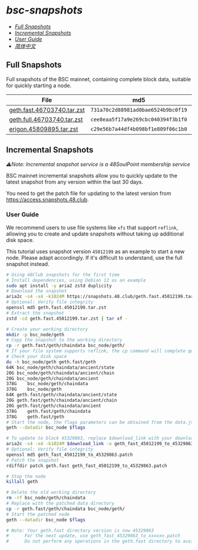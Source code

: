 # *bsc-snapshots*

- *[Full Snapshots](#full-snapshots)*
- *[Incremental Snapshots](#incremental-snapshots)*
- *[User Guide](#user-guide)*
- *[简体中文](/README_zh-CN.md)*

## Full Snapshots

Full snapshots of the BSC mainnet, containing complete block data, suitable for quickly starting a node.

| File | md5 | Size |
| --- | --- | --- |
| [geth.fast.46703740.tar.zst](https://complete.snapshots.48.club/geth.fast.46703740.tar.zst) | `731a70c2d88981ad0bae6524b9bc0f19` | 227.10G |
| [geth.full.46703740.tar.zst](https://complete.snapshots.48.club/geth.full.46703740.tar.zst) | `cee8eaa5f17a9e269cbc040394f3b1f0` | 635.49G |
| [erigon.45809895.tar.zst](https://complete.snapshots.48.club/erigon.45809895.tar.zst) | `c29e56b7a44df4b098bf1e809f06c1b0` | 199.37G |


## Incremental Snapshots

_⚠️Note: Incremental snapshot service is a 48SoulPoint membership service_


BSC mainnet incremental snapshots allow you to quickly update to the latest snapshot from any version within the last 30 days.

You need to get the patch file for updating to the latest version from https://access.snapshots.48.club.


### User Guide

We recommend users to use file systems like `xfs` that support `reflink`, allowing you to create and update snapshots without taking up additional disk space.

This tutorial uses snapshot version `45012199` as an example to start a new node. Please adapt accordingly. If it's difficult to understand, use the full snapshot instead.


```bash
# Using 48Club snapshots for the first time
# Install dependencies, using Debian 12 as an example
sudo apt install -y aria2 zstd duplicity
# Download the snapshot
aria2c -s4 -x4 -k1024M https://snapshots.48.club/geth.fast.45012199.tar.zst
# Optional: Verify file integrity
openssl md5 geth.fast.45012199.tar.zst
# Extract the snapshot
zstd -cd geth.fast.45012199.tar.zst | tar xf -

# Create your working directory
mkdir -p bsc_node/geth
# Copy the snapshot to the working directory
cp -r geth.fast/geth/chaindata bsc_node/geth/
# If your file system supports reflink, the cp command will complete quickly and without additional disk space usage
# Check your disk space
du -h bsc_node/geth geth.fast/geth
64K	bsc_node/geth/chaindata/ancient/state
20G	bsc_node/geth/chaindata/ancient/chain
20G	bsc_node/geth/chaindata/ancient
378G	bsc_node/geth/chaindata
378G	bsc_node/geth
64K	geth.fast/geth/chaindata/ancient/state
20G	geth.fast/geth/chaindata/ancient/chain
20G	geth.fast/geth/chaindata/ancient
378G	geth.fast/geth/chaindata
378G	geth.fast/geth
# Start the node, the flags parameters can be obtained from the data.json file.
geth --datadir bsc_node $flags

# To update to block 45329863, replace $download_link with your download link
aria2c -s4 -x4 -k1024M $download_link -o geth_fast_45012199_to_45329863.patch
# Optional: Verify file integrity
openssl md5 geth_fast_45012199_to_45329863.patch
# Patch the snapshot
rdiffdir patch geth.fast geth_fast_45012199_to_45329863.patch

# Stop the node
killall geth

# Delete the old working directory
rm -rf bsc_node/geth/chaindata
# Replace with the patched data directory
cp -r geth.fast/geth/chaindata bsc_node/geth/
# Start the patched node
geth --datadir bsc_node $flags

# Note: Your geth.fast directory version is now 45329863
#      For the next update, use geth_fast_45329863_to_xxxxxx.patch
#      Do not perform any operations in the geth.fast directory to avoid affecting the update
```